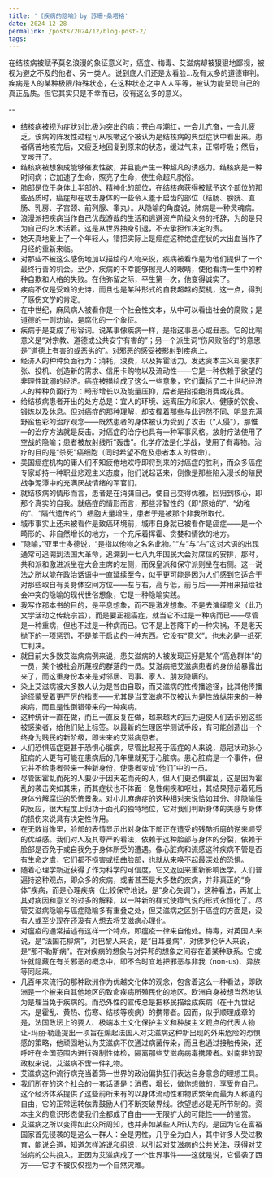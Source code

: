 ```yaml
---
title: '《疾病的隐喻》by 苏珊·桑塔格'
date: 2024-12-28
permalink: /posts/2024/12/blog-post-2/
tags:
---
```


在结核病被赋予莫名浪漫的象征意义时，癌症、梅毒、艾滋病却被狠狠地鄙视，被视为避之不及的他者、另一类人。说到底人们还是太看脸...及有太多的道德审判。疾病是人的某种极限/特殊状态，在这种状态之中人人平等，被认为能呈现自己的真正品质。但它其实只是不幸而已，没有这么多的意义。

--
- 结核病被视为症状对比极为突出的病：苍白与潮红，一会儿亢奋，一会儿疲乏。该病的阵发性过程可从咳嗽这个被认为是结核病的典型症状中看出来。患者痛苦地咳完后，又疲乏地回复到原来的状态，缓过气来，正常呼吸；然后，又咳开了。
- 结核病被想象成能够催发性欲，并且能产生一种超凡的诱惑力。结核病是一种时间病；它加速了生命，照亮了生命，使生命超凡脱俗。
- 肺部是位于身体上半部的、精神化的部位，在结核病获得被赋予这个部位的那些品质时，癌症却在攻击身体的一些令人羞于启齿的部位（结肠、膀胱、直肠、乳房、子宫颈、前列腺、睾丸）。从隐喻的角度说，肺病是一种灵魂病。
- 浪漫派把疾病当作自己优哉游哉的生活和逃避资产阶级义务的托辞，为的是只为自己的艺术活着。这是从世界抽身引退，不去承担作决定的责。
- 她天真地爱上了一个年轻人，错把实际上是癌症这种绝症症状的大出血当作了月经的重新来临。
- 对那些不被这么感伤地加以描绘的人物来说，疾病被看作是为他们提供了一个最终行善的机会。至少，疾病的不幸能够擦亮人的眼睛，使他看清一生中的种种自欺和人格的失败。在他弥留之际，平生第一次，他变得诚实了。
- 疾病不仅是受难的史诗，而且也是某种形式的自我超越的契机，这一点，得到了感伤文学的肯定。
- 在中世纪，麻风病人被看作是一个社会性文本，从中可以看出社会的腐败；是道德的一则劝谕，是腐化的一个象征。
- 疾病于是变成了形容词。说某事像疾病一样，是指这事恶心或丑恶。它的比喻意义是“对宗教、道德或公共安宁有害的”；另一个派生词“伤风败俗的”的意思是“道德上有害的或恶劣的”。对邪恶的感受被影射到疾病上。
- 经济人的种种负面行为：消耗，浪费，以及挥霍活力。发达资本主义却要求扩张、投机、创造新的需求、信用卡购物以及流动性——它是一种依赖于欲望的非理性耽溺的经济。癌症被描绘成了这么一些意象，它们囊括了二十世纪经济人的种种负面行为：畸形增长以及能量压抑，后者是指拒绝消费或花费。
- 给结核病患者开出的处方总是：宜人的环境、远离压力和家人、健康的饮食、锻炼以及休息。但对癌症的那种理解，却支撑着那些与此迥然不同、明显充满野蛮色彩的治疗观念——既然患者的身体被认为受到了攻击（“入侵”），那惟一的治疗方法就是反击。对癌症的治疗也具有一种军事风格。放射疗法使用了空战的隐喻；患者被放射线所“轰击”。化学疗法是化学战，使用了有毒物。治疗的目的是“杀死”癌细胞（同时希望不危及患者本人的性命）。
- 美国癌症机构的庸人们不知疲倦地欢呼即将到来的对癌症的胜利，而众多癌症专家却持一种职业悲观主义态度，他们说起话来，倒像是那些陷入漫长的殖民战争泥潭中的充满厌战情绪的军官们。
- 就结核病的情形而言，患者是在消弭自己，使自己变得优雅，回归到核心，即那个真实的自我。就癌症的情形而言，那些非智性的（即“原始的”、“幼稚的”、“隔代遗传的”）细胞大量增生，患者于是被那个非我所取代。
- 城市事实上还未被看作是致癌环境前，城市自身就已被看作是癌症——是一个畸形的、非自然增长的地方，一个充斥着挥霍、贪婪和情欲的地方。
- "隐喻，”亚里士多德说，“是指以他物之名名此物。”“左”与“右”这对术语的出现通常可追溯到法国大革命，追溯到一七八九年国民大会对席位的安排，那时，共和派和激进派坐在大会主席的左侧，而保皇派和保守派则坐在右侧。这一说法之所以能在政治话语中一直延续至今，似乎更可能是因为人们感到它适合于对那些取自有关身体空间方位——左与右，高与低，前与后——并用来描绘社会冲突的隐喻的现代世俗想象，它是一种隐喻实践。
- 我写作那本书的目的，是平息想象，而不是激发想象。不是去演绎意义（此乃文学活动之传统宗旨），而是要正视癌症，就当它不过是一种病而已——尽管是一种重病，但也不过是一种病而已。它不是上苍降下的一种灾祸，不是老天抛下的一项惩罚，不是羞于启齿的一种东西。它没有“意义”。也未必是一纸死亡判决。
- 就目前大多数艾滋病病例来说，患艾滋病的人被发现正好是某个“高危群体”的一员，某个被社会所蔑视的群落的一员。艾滋病把艾滋病患者的身份给暴露出来了，而这重身份本来是对邻居、同事、家人、朋友隐瞒的。
- 染上艾滋病被大多数人认为是咎由自取，而艾滋病的性传播途径，比其他传播途径蒙受着更严厉的指责——尤其是当艾滋病不仅被认为是性放纵带来的一种疾病，而且是性倒错带来的一种疾病。
- 这种统计一直在做，而且一直反复在做，越来越大的压力迫使人们去识别这些被感染者，给他们贴上标签。以最新的生理医学测试手段，有可能创造出一个终身为贱民的新阶级，即未来的艾滋病患者。
- 人们恐惧癌症更甚于恐惧心脏病，尽管比起死于癌症的人来说，患冠状动脉心脏病的人更有可能在患病后的几年里就死于心脏病。患心脏病是一个事件，但它并不给患者带来一种新身份，使患者变成“他们”中的一员。
- 尽管因霍乱而死的人要少于因天花而死的人，但人们更恐惧霍乱，这是因为霍乱的袭击突如其来，而其症状也不体面：急性痢疾和呕吐，其结果预示着死后身体分解腐烂的恐怖景象。对小儿麻痹症的这种相对来说恰如其分、非隐喻性的反应，很大程度上归功于面孔的独特地位，它对我们判断身体的美感与身体的损伤来说具有决定性作用。
- 在无数肖像里，脸部的表情显示出对身体下部正在遭受的残酷折磨的逆来顺受的优越感。我们对人及其尊严的看法，依赖于这种脸部与身体的分裂，依赖于脸部是否免于或自我免于身体所受的遭遇。像心脏病和流感这种疾病不管是否有生命之虞，它们都不损害或扭曲脸部，也就从来唤不起最深处的恐惧。
- 随着心理学新近获得了作为科学的可信度，它又返回来重新影响医学。人们普遍持这种观点，即众多的疾病，或者甚至是大多数的疾病，并非真正的“身体”疾病，而是心理疾病（比较保守地说，是“身心失调”），这种看法，再加上其对病因和意义的过多的解释，以一种新的样式使瘴气说的形式永恒化了。尽管艾滋病隐喻与癌症隐喻多有重叠之处，但艾滋病之区别于癌症的方面是，没有人或至少现在还没有人想去将艾滋病心理化。
- 对瘟疫的通常描述有这样一个特点，即瘟疫一律来自他处。梅毒，对英国人来说，是“法国花柳病”，对巴黎人来说，是“日耳曼病”，对佛罗伦萨人来说，是“那不勒斯病”。在对疾病的想象与对异邦的想象之间存在着某种联系。它或许就隐藏在有关邪恶的概念中，即不合时宜地把邪恶与非我（non-us)、异族等同起来。
- 几百年来流行的那种欧洲作为优越文化体的观念，包含着这么一种看法，即欧洲是一个被来自其他地区的致命疾病所殖民化的地区。欧洲自身被想当然地认为是理当免于疾病的。而恐外性的宣传总是把移民描绘成疾病（在十九世纪末，是霍乱、黄热、伤寒、结核等疾病）的携带者。因而，似乎顺理成章的是，法国政坛上的要人、极端本土文化保护主义和种族主义观点的代表人物让-玛丽·勒蓬提出一项旨在煽起法国人对艾滋病这种新出现的外来危险的恐惧感的策略，他顽固地认为艾滋病不仅通过病菌传染，而且也通过接触传染，还呼吁在全国范围内进行强制性体检，隔离那些艾滋病病毒携带者。对南非的现政权来说，艾滋病不啻一件礼物。
- 艾滋病这种流行病充当着第一世界的政治偏执狂们表达自身意念的理想工具。
- 我们所在的这个社会的一套话语是：消费，增长，做你想做的，享受你自己。这个经济体系提供了这些前所未有的以身体流动性和物质繁荣而最为人称道的自由，它的正常运转依靠鼓励人们不断突破界线。欲望想必是无所节制的。资本主义的意识形态使我们全都成了自由——无限扩大的可能性——的鉴赏。
- 艾滋病之所以变得如此众所周知，也并非如某些人所认为的，是因为它在富裕国家首先侵袭的是这么一群人：全是男性，几乎全为白人，其中许多人受过教育，能说会道，知道怎样游说和组织，以引起对艾滋病的公共关注，获得对艾滋病的公共投入。正因为艾滋病成了一个世界事件——这就是说，它侵袭了西方——它才不被仅仅视为一个自然灾难。
